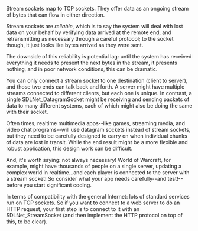 Stream sockets map to TCP sockets. They offer data as an ongoing stream of bytes that can flow in either direction.

Stream sockets are _reliable_, which is to say the system will deal with lost data on your behalf by verifying data arrived at the remote end, and retransmitting as necessary through a careful protocol; to the socket though, it just looks like bytes arrived as they were sent.

The downside of this reliability is potential lag: until the system has received everything it needs to present the next bytes in the stream, it presents nothing, and in poor network conditions, this can be dramatic.

You can only connect a stream socket to one destination (client to server), and those two ends can talk back and forth. A server might have multiple streams connected to different clients, but each one is unique. In contrast, a single SDLNet_DatagramSocket might be receiving and sending packets of data to many different systems, each of which might also be doing the same with their socket.

Often times, realtime multimedia apps--like games, streaming media, and video chat programs--will use datagram sockets instead of stream sockets, but they need to be carefully designed to carry on when individual chunks of data are lost in transit. While the end result might be a more flexible and robust application, this design work can be difficult.

And, it's worth saying: not always necessary! World of Warcraft, for example, might have thousands of people on a single server, updating a complex world in realtime...and each player is connected to the server with a stream socket! So consider what your app needs carefully--and test!--before you start significant coding.

In terms of compatibility with the general Internet: lots of standard services run on TCP sockets. So if you want to connect to a web server to do an HTTP request, your first step is to connect to it with an SDLNet_StreamSocket (and then implement the HTTP protocol on top of this, to be clear).
